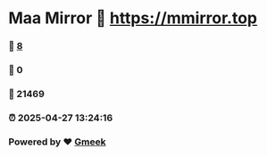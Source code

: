 # Maa Mirror :link: https://mmirror.top 
### :page_facing_up: [8](https://mmirror.top/tag.html) 
### :speech_balloon: 0 
### :hibiscus: 21469 
### :alarm_clock: 2025-04-27 13:24:16 
### Powered by :heart: [Gmeek](https://github.com/Meekdai/Gmeek)

